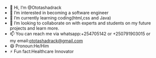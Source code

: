 - 👋 Hi, I’m @Ototashadrack 
- 👀 I’m interested in becoming a software engineer
- 🌱 I’m currently learning coding(html,css and Java)
- 💞️ I’m looking to collaborate on with experts and students on my future projects and learn more.
- 📫 You can reach me via whatsapp:+254705142 or +250791903015 or my email:ototashadrack@gmail.com
- 😄 Pronoun:He/Him
- ⚡ Fun fact:Healthcare Innovator 

<!---
Ototashadrack/Ototashadrack is a ✨ special ✨ repository because its `README.md` (this file) appears on your GitHub profile.
You can click the Preview link to take a look at your changes.
--->
